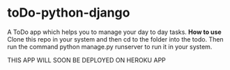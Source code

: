 # toDo-python-django

A ToDo app which helps you to manage your day to day tasks.
<strong>How to use</strong>
Clone this repo in your system and then cd to the folder into the todo.
Then run the command python manage.py runserver to run it in your system.




THIS APP WILL SOON BE DEPLOYED ON HEROKU APP
